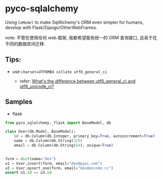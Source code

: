 
# pyco-sqlalchemy

Using `CoModel` to make SqlAlchemy's ORM even simpler for humans, develop with Flask/Django/OtherWebFrames. 

note: 不管在使用任何 web 框架, 我都希望能有统一的 ORM 查询接口, 且易于在不同的数据库间迁移.  


## Tips:
- use `charset=UTF8MB4 collate utf8_general_ci`

  - refer: [What's the difference between utf8_general_ci and utf8_unicode_ci?](https://stackoverflow.com/questions/766809/whats-the-difference-between-utf8-general-ci-and-utf8-unicode-ci)
  

## Samples

- flask

```python
from pyco_sqlalchemy._flask import BaseModel, db

class User(db.Model, BaseModel):
    id = db.Column(db.Integer, primary_key=True, autoincrement=True)
    name = db.Column(db.String(32))
    email = db.Column(db.String(64), unique=True)
     

form = dict(name="dev")
u1 = User.insert(form, email="dev@pypi.com")
u3 = User.upsert_one(form, email="dev@oncode.cc")
assert u1.id == u3.id

```
